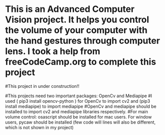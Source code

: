 # This is an Advanced Computer Vision project. It helps you control the volume of your computer with the hand gestures through computer lens. I took a help from freeCodeCamp.org to complete this project

#This project in under construction!!

#This projects need two important packages: OpenCv and Mediapipe
#I used ( pip3 install opencv-python ) for OpenCv to import cv2 and (pip3 install mediapipe) to import mediapipe
#OpenCv and mediapipe should be installed to import cv2 and mediapipe libraries respectively.
#For main volume control: osascript should be installed for mac users. For window users, pycaw should be installed (few code will lines will also be different, which is not shown in my project)
